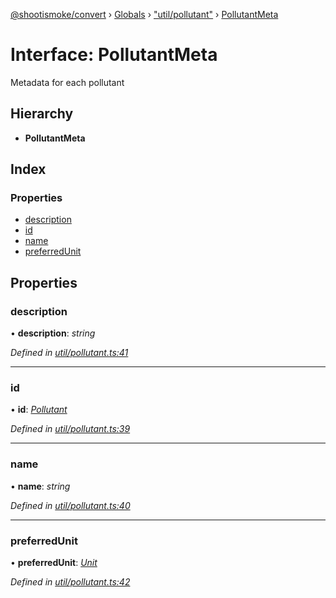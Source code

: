 [@shootismoke/convert](../README.md) › [Globals](../globals.md) › ["util/pollutant"](../modules/_util_pollutant_.md) › [PollutantMeta](_util_pollutant_.pollutantmeta.md)

# Interface: PollutantMeta

Metadata for each pollutant

## Hierarchy

* **PollutantMeta**

## Index

### Properties

* [description](_util_pollutant_.pollutantmeta.md#description)
* [id](_util_pollutant_.pollutantmeta.md#id)
* [name](_util_pollutant_.pollutantmeta.md#name)
* [preferredUnit](_util_pollutant_.pollutantmeta.md#preferredunit)

## Properties

###  description

• **description**: *string*

*Defined in [util/pollutant.ts:41](https://github.com/shootismoke/common/blob/0ff5619/packages/convert/src/util/pollutant.ts#L41)*

___

###  id

• **id**: *[Pollutant](../modules/_util_pollutant_.md#pollutant)*

*Defined in [util/pollutant.ts:39](https://github.com/shootismoke/common/blob/0ff5619/packages/convert/src/util/pollutant.ts#L39)*

___

###  name

• **name**: *string*

*Defined in [util/pollutant.ts:40](https://github.com/shootismoke/common/blob/0ff5619/packages/convert/src/util/pollutant.ts#L40)*

___

###  preferredUnit

• **preferredUnit**: *[Unit](../modules/_util_pollutant_.md#unit)*

*Defined in [util/pollutant.ts:42](https://github.com/shootismoke/common/blob/0ff5619/packages/convert/src/util/pollutant.ts#L42)*
